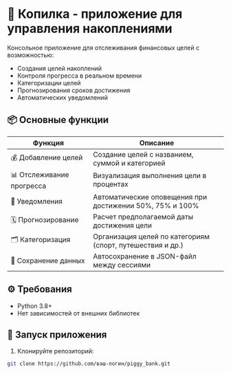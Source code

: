 # 🐷 Копилка - приложение для управления накоплениями

Консольное приложение для отслеживания финансовых целей с возможностью:
- Создания целей накоплений
- Контроля прогресса в реальном времени
- Категоризации целей
- Прогнозирования сроков достижения
- Автоматических уведомлений

## 📦 Основные функции

| Функция | Описание |
|---------|----------|
| 💰 Добавление целей | Создание целей с названием, суммой и категорией |
| 📊 Отслеживание прогресса | Визуализация выполнения цели в процентах |
| 🔔 Уведомления | Автоматические оповещения при достижении 50%, 75% и 100% |
| 🗓️ Прогнозирование | Расчет предполагаемой даты достижения цели |
| 🗂️ Категоризация | Организация целей по категориям (спорт, путешествия и др.) |
| 💾 Сохранение данных | Автосохранение в JSON-файл между сессиями |

## ⚙️ Требования

- Python 3.8+
- Нет зависимостей от внешних библиотек

## 🚀 Запуск приложения

1. Клонируйте репозиторий:
```bash
git clone https://github.com/ваш-логин/piggy_bank.git
